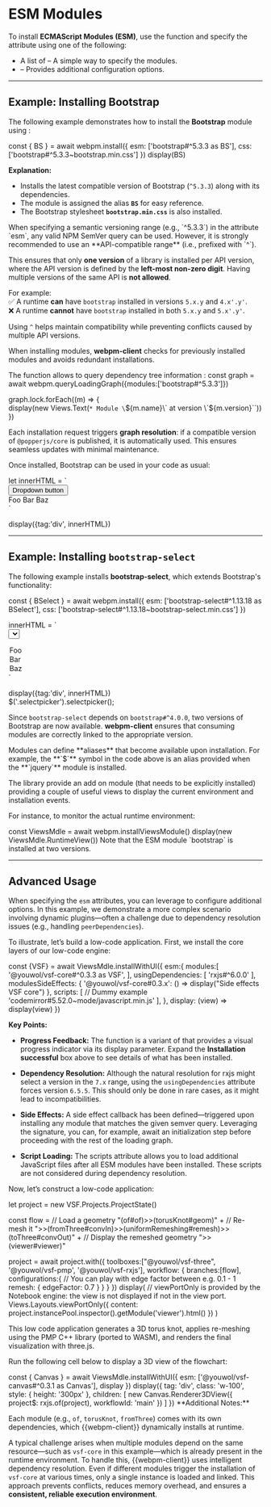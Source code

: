 
# ESM Modules

To install **ECMAScript Modules (ESM)**, use the <api-link target='install'></api-link> function and specify 
the **<api-link target='InstallInputs.esm'></api-link>** attribute using one of the following:  

- A list of **<api-link target='LightLibraryWithAliasQueryString'></api-link>** – A simple way to specify the modules.  
- **<api-link target='EsmInputs'></api-link>** – Provides additional configuration options.  

---

## **Example: Installing Bootstrap**  

The following example demonstrates how to install the **Bootstrap** module using
<api-link target='LightLibraryWithAliasQueryString'></api-link>:  

<js-cell>  
const { BS } = await webpm.install({  
    esm: ['bootstrap#^5.3.3 as BS'],  
    css: ['bootstrap#^5.3.3~bootstrap.min.css']  
})  
display(BS)  
</js-cell>  

**Explanation:**  
- Installs the latest compatible version of Bootstrap (`^5.3.3`) along with its dependencies.  
- The module is assigned the alias **`BS`** for easy reference.  
- The Bootstrap stylesheet **`bootstrap.min.css`** is also installed.  

<note level="warning" title="Semantic Versioning">
When specifying a semantic versioning range (e.g., `^5.3.3`) in the attribute `esm`, any valid
<ext-link target="semver">NPM SemVer query</ext-link> can be used. However, it is strongly recommended to use an 
**API-compatible range** (i.e., prefixed with `^`).  

This ensures that only **one version** of a library is installed per API version, where the API version is defined by
the **left-most non-zero digit**.
Having multiple versions of the same API is **not allowed**.  

For example:  
✅ A runtime **can** have `bootstrap` installed in versions `5.x.y` and `4.x'.y'`.  
❌ A runtime **cannot** have `bootstrap` installed in both `5.x.y` and `5.x'.y'`.  

Using `^` helps maintain compatibility while preventing conflicts caused by multiple API versions.  
</note>
 
When installing modules, **webpm-client** checks for previously installed modules and avoids redundant installations.  

<note level='info' title="Loading Graph" mode="stateful" expandable='true'>  
The <api-link target='queryLoadingGraph'></api-link> function allows to query dependency tree information :

<js-cell>  
const graph = await webpm.queryLoadingGraph({modules:['bootstrap#^5.3.3']})  

graph.lock.forEach((m) => {  
    display(new Views.Text(`* Module \`${m.name}\` at version \`${m.version}\``))  
})  
</js-cell>  

Each installation request triggers **graph resolution**: if a compatible version of `@popperjs/core` is published, 
it is automatically used. This ensures seamless updates with minimal maintenance.  

</note>  

Once installed, Bootstrap can be used in your code as usual:  

<js-cell>  
let innerHTML = `  
<div class="dropdown">  
    <button class="btn btn-secondary dropdown-toggle" type="button" id="dropdownMenuButton" data-toggle="dropdown" aria-haspopup="true" aria-expanded="false">  
        Dropdown button  
    </button>  
    <div class="dropdown-menu" aria-labelledby="dropdownMenuButton">  
        <a class="dropdown-item">Foo</a>  
        <a class="dropdown-item">Bar</a>  
        <a class="dropdown-item">Baz</a>  
    </div>  
</div>`  

display({tag:'div', innerHTML})  
</js-cell>  

---

## **Example: Installing `bootstrap-select`**  

The following example installs **bootstrap-select**, which extends Bootstrap's functionality:  

<js-cell>  
const { BSelect } = await webpm.install({  
    esm: ['bootstrap-select#^1.13.18 as BSelect'],  
    css: ['bootstrap-select#^1.13.18~bootstrap-select.min.css']  
})  

innerHTML = `  
<select class="selectpicker" id="ex-select-picker">  
  <option>Foo</option>  
  <option>Bar</option>  
  <option>Baz</option>  
</select>`  

display({tag:'div', innerHTML})  
$('.selectpicker').selectpicker();  
</js-cell>  


Since `bootstrap-select` depends on `bootstrap#^4.0.0`, two versions of Bootstrap are now available. 
**webpm-client** ensures that consuming modules are correctly linked to the appropriate version.  


<note level='info'>  
Modules can define **aliases** that become available upon installation.  
For example, the **`$`** symbol in the code above is an alias provided when the **`jquery`** module is installed.  
</note>  


The library provide an add on module <api-link target="ViewsModule"></api-link> (that needs to be explicitly installed)
providing a couple of useful views to display the current environment and installation events.

For instance, to monitor the actual runtime environment: 

<js-cell cell-id="monitoring">  
const ViewsMdle = await webpm.installViewsModule()  
display(new ViewsMdle.RuntimeView())  
</js-cell>  

<note level='info'>  
Note that the ESM module `bootstrap` is installed at two versions. 
</note>  

---

## Advanced Usage

When specifying the `esm` attributes, you can leverage <api-link target='EsmInputs'></api-link> to configure additional 
options. In this example, we demonstrate a more complex scenario involving dynamic plugins—often a challenge due 
to dependency resolution issues (e.g., handling `peerDependencies`).

To illustrate, let’s build a low-code application. First, we install the core layers of our low-code engine:

<js-cell>
const {VSF} = await ViewsMdle.installWithUI({
    esm:{ 
        modules:[
            '@youwol/vsf-core#^0.3.3 as VSF', 
        ],
        usingDependencies: [
            'rxjs#^6.0.0'
        ],
        modulesSideEffects: {
            '@youwol/vsf-core#0.3.x': () => display("Side effects VSF core")
        },
        scripts: [
            // Dummy example
            'codemirror#5.52.0~mode/javascript.min.js'
        ],
    },
    display: (view) => display(view)
})
</js-cell>

**Key Points:**

*  **Progress Feedback:**
The <api-link target="installWithUI"></api-link> function is a variant of <api-link target="install"></api-link>
that provides a visual progress indicator via its display parameter. Expand the **Installation successful** box above
to see details of what has been installed.

*  **Dependency Resolution:**
Although the natural resolution for rxjs might select a version in the `7.x` range, using the `usingDependencies` 
attribute forces version `6.5.5`. This should only be done in rare cases, as it might lead to incompatibilities.

*  **Side Effects:**
A side effect callback has been defined—triggered upon installing any module that matches the given semver query. 
Leveraging the <api-link target="ModuleSideEffectCallback"></api-link> signature, you can, for example, await an 
initialization step before proceeding with the rest of the loading graph.

*  **Script Loading:**
The scripts attribute allows you to load additional JavaScript files after all ESM modules have been installed. 
These scripts are not considered during dependency resolution.

Now, let’s construct a low-code application:

<js-cell>
let project = new VSF.Projects.ProjectState()

const flow = 
// Load a geometry
"(of#of)>>(torusKnot#geom)" + 
// Re-mesh it
">>(fromThree#convIn)>>(uniformRemeshing#remesh)>>(toThree#convOut)" +
// Display the remeshed geometry
">>(viewer#viewer)"

project = await project.with({
    toolboxes:["@youwol/vsf-three", '@youwol/vsf-pmp', '@youwol/vsf-rxjs'],
    workflow: {
        branches:[flow],
        configurations:{
            // You can play with edge factor between e.g. 0.1 - 1
            remesh: { edgeFactor: 0.7 }
        }
    }
})
display(
    // viewPortOnly is provided by the Notebook engine: the view is not displayed if not in the view port. 
    Views.Layouts.viewPortOnly({
        content: project.instancePool.inspector().getModule('viewer').html()
    })
)
</js-cell>

<note level="question" title="What is it?" expandable="true">
This low code application generates a <ext-link target="torus-knot">3D torus knot</ext-link>, applies re-meshing using
the <ext-link target="pmp">PMP C++ library</ext-link> (ported to <ext-link target="wasm">WASM</ext-link>), 
and renders the final visualization with <ext-link target="three">three.js</ext-link>.

Run the following cell below to display a 3D view of the flowchart:

<js-cell>
const { Canvas } = await ViewsMdle.installWithUI({
    esm: ['@youwol/vsf-canvas#^0.3.1 as Canvas'],
    display
})
display({ 
    tag: 'div', 
    class: 'w-100',
    style: { height: '300px' }, 
    children: [
        new Canvas.Renderer3DView({
            project$: rxjs.of(project), 
            workflowId: 'main'
        })
    ]
})
</js-cell>

</note>
**Additional Notes:**

Each module (e.g., `of`, `torusKnot`, `fromThree`) comes with its own dependencies, which {{webpm-client}} 
dynamically installs at runtime. 

A typical challenge arises when multiple modules depend on the same resource—such as `vsf-core` in this example—which
is already present in the runtime environment. To handle this, {{webpm-client}} uses intelligent dependency resolution. 
Even if different modules trigger the installation of `vsf-core` at various times, only a single instance is loaded
and linked. 
This approach prevents conflicts, reduces memory overhead, and ensures a **consistent, reliable execution environment**.